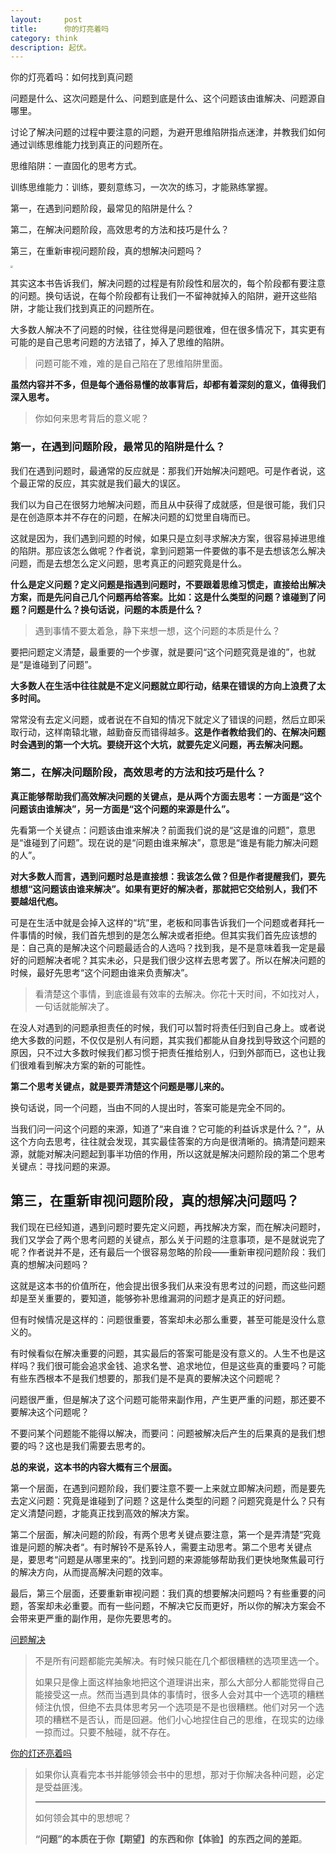 ```yaml
---
layout:     post
title:      你的灯亮着吗
category: think
description: 起伏。
---
```

你的灯亮着吗：如何找到真问题

问题是什么、这次问题是什么、问题到底是什么、这个问题该由谁解决、问题源自哪里。

讨论了解决问题的过程中要注意的问题，为避开思维陷阱指点迷津，并教我们如何通过训练思维能力找到真正的问题所在。

思维陷阱：一直固化的思考方式。

训练思维能力：训练，要刻意练习，一次次的练习，才能熟练掌握。

第一，在遇到问题阶段，最常见的陷阱是什么？

第二，在解决问题阶段，高效思考的方法和技巧是什么？

第三，在重新审视问题阶段，真的想解决问题吗？

<img src="https://2022-1258195556.cos.ap-nanjing.myqcloud.com/image-20240924091106725.png" style="zoom: 25%;" />

其实这本书告诉我们，解决问题的过程是有阶段性和层次的，每个阶段都有要注意的问题。换句话说，在每个阶段都有让我们一不留神就掉入的陷阱，避开这些陷阱，才能让我们找到真正的问题所在。

大多数人解决不了问题的时候，往往觉得是问题很难，但在很多情况下，其实更有可能的是自己思考问题的方法错了，掉入了思维的陷阱。

> 问题可能不难，难的是自己陷在了思维陷阱里面。

**虽然内容并不多，但是每个通俗易懂的故事背后，却都有着深刻的意义，值得我们深入思考。**

> 你如何来思考背后的意义呢？

### 第一，在遇到问题阶段，最常见的陷阱是什么？

我们在遇到问题时，最通常的反应就是：那我们开始解决问题吧。可是作者说，这个最正常的反应，其实就是我们最大的误区。

我们以为自己在很努力地解决问题，而且从中获得了成就感，但是很可能，我们只是在创造原本并不存在的问题，在解决问题的幻觉里自嗨而已。

这就是因为，我们遇到问题的时候，如果只是立刻寻求解决方案，很容易掉进思维的陷阱。那应该怎么做呢？作者说，拿到问题第一件要做的事不是去想该怎么解决问题，而是去想怎么定义问题，思考真正的问题究竟是什么。

**什么是定义问题？定义问题是指遇到问题时，不要跟着思维习惯走，直接给出解决方案，而是先问自己几个问题再给答案。比如：这是什么类型的问题？谁碰到了问题？问题是什么？换句话说，问题的本质是什么？**

> 遇到事情不要太着急，静下来想一想，这个问题的本质是什么？

要把问题定义清楚，最重要的一个步骤，就是要问“这个问题究竟是谁的”，也就是“是谁碰到了问题”。

**大多数人在生活中往往就是不定义问题就立即行动，结果在错误的方向上浪费了太多时间。**

常常没有去定义问题，或者说在不自知的情况下就定义了错误的问题，然后立即采取行动，这样南辕北辙，越勤奋反而错得越多。**这是作者教给我们的、在解决问题时会遇到的第一个大坑。要绕开这个大坑，就要先定义问题，再去解决问题。**

### 第二，在解决问题阶段，高效思考的方法和技巧是什么？

**真正能够帮助我们高效解决问题的关键点，是从两个方面去思考：一方面是“这个问题该由谁解决”，另一方面是“这个问题的来源是什么”。**

先看第一个关键点：问题该由谁来解决？前面我们说的是“这是谁的问题”，意思是“谁碰到了问题”。现在说的是“问题由谁来解决”，意思是“谁是有能力解决问题的人”。

**对大多数人而言，遇到问题时总是直接想：我该怎么做？但是作者提醒我们，要先想想“这问题该由谁来解决”。如果有更好的解决者，那就把它交给别人，我们不要越俎代庖。**

可是在生活中就是会掉入这样的“坑”里，老板和同事告诉我们一个问题或者拜托一件事情的时候，我们首先想到的是怎么解决或者拒绝。但其实我们首先应该想的是：自己真的是解决这个问题最适合的人选吗？找到我，是不是意味着我一定是最好的问题解决者呢？其实未必，只是我们很少这样去思考罢了。所以在解决问题的时候，最好先思考“这个问题由谁来负责解决”。

> 看清楚这个事情，到底谁最有效率的去解决。你花十天时间，不如找对人，一句话就能解决了。

在没人对遇到的问题承担责任的时候，我们可以暂时将责任归到自己身上。或者说绝大多数的问题，不仅仅是别人有问题，其实我们都能从自身找到导致这个问题的原因，只不过大多数时候我们都习惯于把责任推给别人，归到外部而已，这也让我们很难看到解决方案的新的可能性。

**第二个思考关键点，就是要弄清楚这个问题是哪儿来的。**

换句话说，同一个问题，当由不同的人提出时，答案可能是完全不同的。

当我们问一问这个问题的来源，知道了“来自谁？它可能的利益诉求是什么？”，从这个方向去思考，往往就会发现，其实最佳答案的方向是很清晰的。搞清楚问题来源，就能对解决问题起到事半功倍的作用，所以这就是解决问题阶段的第二个思考关键点：寻找问题的来源。

## 第三，在重新审视问题阶段，真的想解决问题吗？

我们现在已经知道，遇到问题时要先定义问题，再找解决方案，而在解决问题时，我们又学会了两个思考问题的关键点，那么关于问题的注意事项，是不是就说完了呢？作者说并不是，还有最后一个很容易忽略的阶段——重新审视问题阶段：我们真的想解决问题吗？

这就是这本书的价值所在，他会提出很多我们从来没有思考过的问题，而这些问题却是至关重要的，要知道，能够弥补思维漏洞的问题才是真正的好问题。

但有时候情况是这样的：问题很重要，答案却未必那么重要，甚至可能是没什么意义的。

有时候看似在解决重要的问题，其实最后的答案可能是没有意义的。人生不也是这样吗？我们很可能会追求金钱、追求名誉、追求地位，但是这些真的重要吗？可能有些东西根本不是我们想要的，那我们是不是真的要解决这个问题呢？

问题很严重，但是解决了这个问题可能带来副作用，产生更严重的问题，那还要不要解决这个问题呢？

不要问某个问题能不能得以解决，而要问：问题被解决后产生的后果真的是我们想要的吗？这也是我们需要去思考的。

**总的来说，这本书的内容大概有三个层面。**

第一个层面，在遇到问题阶段，我们要注意不要一上来就立即解决问题，而是要先去定义问题：究竟是谁碰到了问题？这是什么类型的问题？问题究竟是什么？只有定义清楚问题，才能真正找到高效的解决方案。

第二个层面，解决问题的阶段，有两个思考关键点要注意，第一个是弄清楚“究竟谁是问题的解决者“。有时解铃不是系铃人，需要主动思考。第二个思考关键点是，要思考“问题是从哪里来的”。找到问题的来源能够帮助我们更快地聚焦最可行的解决方向，从而提高解决问题的效率。

最后，第三个层面，还要重新审视问题：我们真的想要解决问题吗？有些重要的问题，答案却未必重要。而有一些问题，不解决它反而更好，所以你的解决方案会不会带来更严重的副作用，是你先要思考的。

[问题解决](https://weibo.com/6827625527/O7nk7s7p2)

> 不是所有问题都能完美解决。有时候只能在几个都很糟糕的选项里选一个。
>
> 如果只是像上面这样抽象地把这个道理讲出来，那么大部分人都能觉得自己能接受这一点。然而当遇到具体的事情时，很多人会对其中一个选项的糟糕倾注仇恨，但绝不去具体思考另一个选项是不是也很糟糕。他们对另一个选项的糟糕不是否认，而是回避。他们小心地捏住自己的思维，在现实的边缘一掠而过。只要不触碰，就不存在。

[你的灯还亮着吗](https://program-think.blogspot.com/2009/07/book-review-are-your-lights-on.html)

> 如果你认真看完本书并能够领会书中的思想，那对于你解决各种问题，必定是受益匪浅。
>
> ---
>
> 如何领会其中的思想呢？
>
> **“问题”的本质在于你【期望】的东西和你【体验】的东西之间的差距**。
